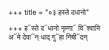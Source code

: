 +++
title = "०३ हस्ते दधानो"

+++
ह᳓स्ते द᳓धानो नृम्णा᳓ वि᳓श्वानि  
अ᳓मे देवा᳓न् धाद् गु᳓हा निषी᳓दन्